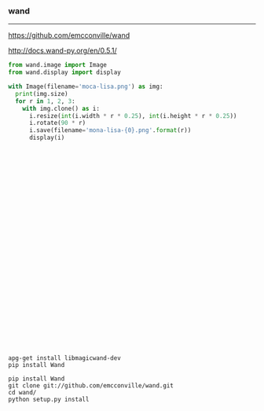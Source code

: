### wand
---
https://github.com/emcconville/wand

http://docs.wand-py.org/en/0.5.1/

```py
from wand.image import Image
from wand.display import display

with Image(filename='moca-lisa.png') as img:
  print(img.size)
  for r in 1, 2, 3:
    with img.clone() as i:
      i.resize(int(i.width * r * 0.25), int(i.height * r * 0.25))
      i.rotate(90 * r)
      i.save(filename='mona-lisa-{0}.png'.format(r))
      display(i)
































```

```
apg-get install libmagicwand-dev
pip install Wand

pip install Wand
git clone git://github.com/emcconville/wand.git
cd wand/
python setup.py install
```

```
```


